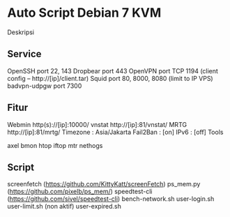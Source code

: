 Auto Script Debian 7 KVM
=======
Deskripsi

Service
-------

OpenSSH port 22, 143
Dropbear port 443
OpenVPN port TCP 1194 (client config – http://[ip]/client.tar)
Squid port 80, 8000, 8080 (limit to IP VPS)
badvpn-udpgw port 7300

Fitur
-----

Webmin http(s)://[ip]:10000/
vnstat http://[ip]:81/vnstat/
MRTG http://[ip]:81/mrtg/
Timezone : Asia/Jakarta
Fail2Ban : [on]
IPv6 : [off]
Tools

axel
bmon
htop
iftop
mtr
nethogs

Script
------

screenfetch (https://github.com/KittyKatt/screenFetch)
ps_mem.py (https://github.com/pixelb/ps_mem/)
speedtest-cli (https://github.com/sivel/speedtest-cli)
bench-network.sh
user-login.sh
user-limit.sh (non aktif)
user-expired.sh
